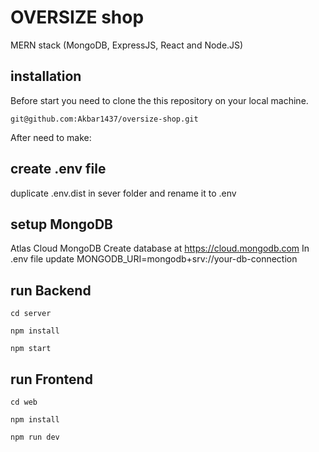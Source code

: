 # OVERSIZE shop

MERN stack (MongoDB, ExpressJS, React and Node.JS)

## installation

Before start you need to clone the this repository on your local machine.

```shell
git@github.com:Akbar1437/oversize-shop.git
```

After need to make:

## create .env file

duplicate .env.dist in sever folder and rename it to .env

## setup MongoDB

Atlas Cloud MongoDB
Create database at https://cloud.mongodb.com
In .env file update MONGODB_URI=mongodb+srv://your-db-connection

## run Backend

```shell
cd server
```

```shell
npm install
```

```shell
npm start
```

## run Frontend

```shell
cd web
```

```shell
npm install
```

```shell
npm run dev
```
